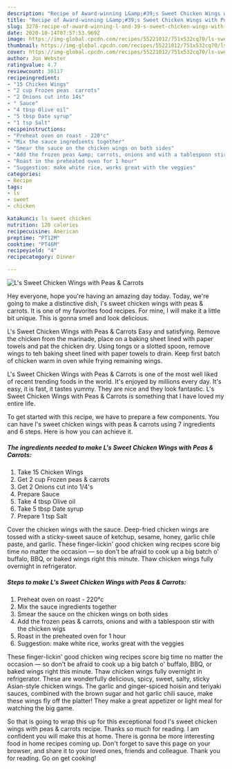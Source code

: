 ```yaml
---
description: "Recipe of Award-winning L&amp;#39;s Sweet Chicken Wings with Peas &amp;amp; Carrots"
title: "Recipe of Award-winning L&amp;#39;s Sweet Chicken Wings with Peas &amp;amp; Carrots"
slug: 3278-recipe-of-award-winning-l-and-39-s-sweet-chicken-wings-with-peas-and-amp-carrots
date: 2020-10-14T07:57:53.969Z
image: https://img-global.cpcdn.com/recipes/55221012/751x532cq70/ls-sweet-chicken-wings-with-peas-carrots-recipe-main-photo.jpg
thumbnail: https://img-global.cpcdn.com/recipes/55221012/751x532cq70/ls-sweet-chicken-wings-with-peas-carrots-recipe-main-photo.jpg
cover: https://img-global.cpcdn.com/recipes/55221012/751x532cq70/ls-sweet-chicken-wings-with-peas-carrots-recipe-main-photo.jpg
author: Jon Webster
ratingvalue: 4.7
reviewcount: 36117
recipeingredient:
- "15 Chicken Wings"
- "2 cup Frozen peas  carrots"
- "2 Onions cut into 14s"
- " Sauce"
- "4 tbsp Olive oil"
- "5 tbsp Date syrup"
- "1 tsp Salt"
recipeinstructions:
- "Preheat oven on roast - 220°c"
- "Mix the sauce ingredients together"
- "Smear the sauce on the chicken wings on both sides"
- "Add the frozen peas &amp; carrots, onions and with a tablespoon stir with the chicken wigs"
- "Roast in the preheated oven for 1 hour"
- "Suggestion: make white rice, works great with the veggies"
categories:
- Recipe
tags:
- ls
- sweet
- chicken

katakunci: ls sweet chicken 
nutrition: 120 calories
recipecuisine: American
preptime: "PT12M"
cooktime: "PT46M"
recipeyield: "4"
recipecategory: Dinner

---
```



![L&#39;s Sweet Chicken Wings with Peas &amp; Carrots](https://img-global.cpcdn.com/recipes/55221012/751x532cq70/ls-sweet-chicken-wings-with-peas-carrots-recipe-main-photo.jpg)

Hey everyone, hope you're having an amazing day today. Today, we're going to make a distinctive dish, l&#39;s sweet chicken wings with peas &amp; carrots. It is one of my favorites food recipes. For mine, I will make it a little bit unique. This is gonna smell and look delicious.

L&#39;s Sweet Chicken Wings with Peas &amp; Carrots Easy and satisfying. Remove the chicken from the marinade, place on a baking sheet lined with paper towels and pat the chicken dry. Using tongs or a slotted spoon, remove wings to teh baking sheet lined with paper towels to drain. Keep first batch of chicken warm in oven while frying remaining wings.

L&#39;s Sweet Chicken Wings with Peas &amp; Carrots is one of the most well liked of recent trending foods in the world. It's enjoyed by millions every day. It's easy, it is fast, it tastes yummy. They are nice and they look fantastic. L&#39;s Sweet Chicken Wings with Peas &amp; Carrots is something that I have loved my entire life.


To get started with this recipe, we have to prepare a few components. You can have l&#39;s sweet chicken wings with peas &amp; carrots using 7 ingredients and 6 steps. Here is how you can achieve it.

<!--inarticleads1-->

##### The ingredients needed to make L&#39;s Sweet Chicken Wings with Peas &amp; Carrots:

1. Take 15 Chicken Wings
1. Get 2 cup Frozen peas &amp; carrots
1. Get 2 Onions cut into 1/4&#39;s
1. Prepare  Sauce
1. Take 4 tbsp Olive oil
1. Take 5 tbsp Date syrup
1. Prepare 1 tsp Salt


Cover the chicken wings with the sauce. Deep-fried chicken wings are tossed with a sticky-sweet sauce of ketchup, sesame, honey, garlic chile paste, and garlic. These finger-lickin&#39; good chicken wing recipes score big time no matter the occasion — so don&#39;t be afraid to cook up a big batch o&#39; buffalo, BBQ, or baked wings right this minute. Thaw chicken wings fully overnight in refrigerator. 

<!--inarticleads2-->

##### Steps to make L&#39;s Sweet Chicken Wings with Peas &amp; Carrots:

1. Preheat oven on roast - 220°c
1. Mix the sauce ingredients together
1. Smear the sauce on the chicken wings on both sides
1. Add the frozen peas &amp; carrots, onions and with a tablespoon stir with the chicken wigs
1. Roast in the preheated oven for 1 hour
1. Suggestion: make white rice, works great with the veggies


These finger-lickin&#39; good chicken wing recipes score big time no matter the occasion — so don&#39;t be afraid to cook up a big batch o&#39; buffalo, BBQ, or baked wings right this minute. Thaw chicken wings fully overnight in refrigerator. These are wonderfully delicious, spicy, sweet, salty, sticky Asian-style chicken wings. The garlic and ginger-spiced hoisin and teriyaki sauces, combined with the brown sugar and hot garlic chili sauce, make these wings fly off the platter! They make a great appetizer or light meal for watching the big game. 

So that is going to wrap this up for this exceptional food l&#39;s sweet chicken wings with peas &amp; carrots recipe. Thanks so much for reading. I am confident you will make this at home. There is gonna be more interesting food in home recipes coming up. Don't forget to save this page on your browser, and share it to your loved ones, friends and colleague. Thank you for reading. Go on get cooking!
